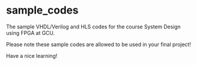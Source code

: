 # sample_codes
The sample VHDL/Verilog and HLS codes for the course System Design using FPGA at GCU.

Please note these sample codes are allowed to be used in your final project!

Have a nice learning!
